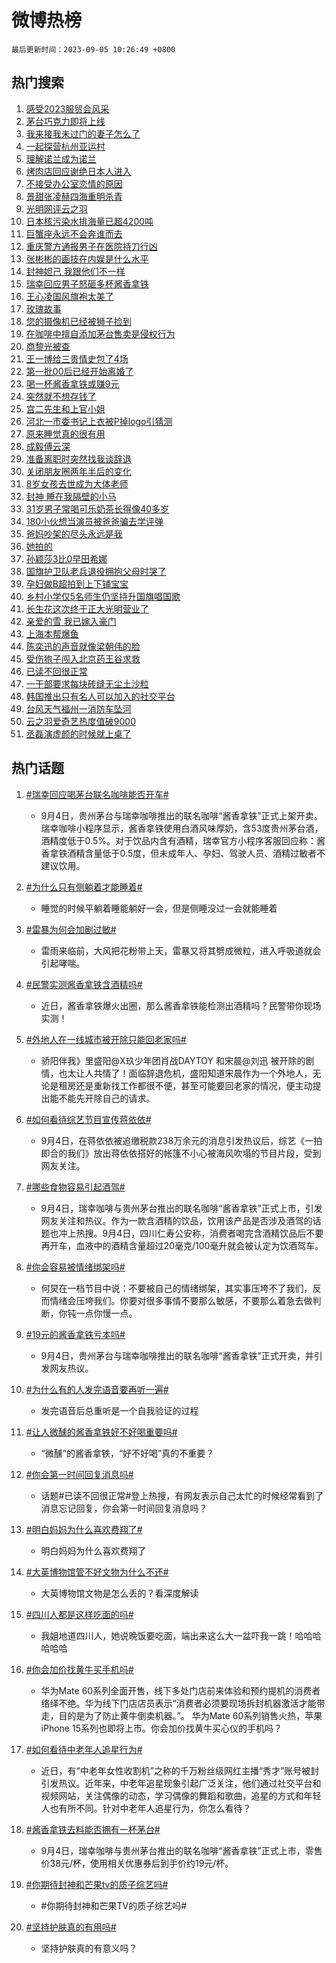# 微博热榜

`最后更新时间：2023-09-05 10:26:49 +0800`

## 热门搜索

1. [感受2023服贸会风采](https://m.weibo.cn/search?containerid=100103type%3D1%26t%3D10%26q%3D%23%E6%84%9F%E5%8F%972023%E6%9C%8D%E8%B4%B8%E4%BC%9A%E9%A3%8E%E9%87%87%23&stream_entry_id=51&isnewpage=1&extparam=seat%3D1%26filter_type%3Drealtimehot%26pos%3D0%26c_type%3D51%26dgr%3D0%26cate%3D10103%26stream_entry_id%3D51%26display_time%3D1693880807%26pre_seqid%3D1693880807741018429121&luicode=10000011&lfid=106003type%253D25%2526t%253D3%2526disable_hot%253D1%2526filter_type%253Drealtimehot)
1. [茅台巧克力即将上线](https://m.weibo.cn/search?containerid=100103type%3D1%26t%3D10%26q%3D%23%E8%8C%85%E5%8F%B0%E5%B7%A7%E5%85%8B%E5%8A%9B%E5%8D%B3%E5%B0%86%E4%B8%8A%E7%BA%BF%23&stream_entry_id=31&isnewpage=1&extparam=seat%3D1%26filter_type%3Drealtimehot%26pos%3D0%26q%3D%2523%25E8%258C%2585%25E5%258F%25B0%25E5%25B7%25A7%25E5%2585%258B%25E5%258A%259B%25E5%258D%25B3%25E5%25B0%2586%25E4%25B8%258A%25E7%25BA%25BF%2523%26flag%3D2%26dgr%3D0%26realpos%3D1%26stream_entry_id%3D31%26band_rank%3D1%26c_type%3D31%26lcate%3D5001%26cate%3D5001%26display_time%3D1693880807%26pre_seqid%3D1693880807741018429121&luicode=10000011&lfid=106003type%253D25%2526t%253D3%2526disable_hot%253D1%2526filter_type%253Drealtimehot)
1. [我来接我未过门的妻子怎么了](https://m.weibo.cn/search?containerid=100103type%3D1%26t%3D10%26q%3D%E6%88%91%E6%9D%A5%E6%8E%A5%E6%88%91%E6%9C%AA%E8%BF%87%E9%97%A8%E7%9A%84%E5%A6%BB%E5%AD%90%E6%80%8E%E4%B9%88%E4%BA%86&stream_entry_id=31&isnewpage=1&extparam=seat%3D1%26filter_type%3Drealtimehot%26pos%3D1%26q%3D%25E6%2588%2591%25E6%259D%25A5%25E6%258E%25A5%25E6%2588%2591%25E6%259C%25AA%25E8%25BF%2587%25E9%2597%25A8%25E7%259A%2584%25E5%25A6%25BB%25E5%25AD%2590%25E6%2580%258E%25E4%25B9%2588%25E4%25BA%2586%26flag%3D1%26dgr%3D0%26realpos%3D2%26stream_entry_id%3D31%26band_rank%3D2%26c_type%3D31%26lcate%3D5001%26cate%3D5001%26display_time%3D1693880807%26pre_seqid%3D1693880807741018429121&luicode=10000011&lfid=106003type%253D25%2526t%253D3%2526disable_hot%253D1%2526filter_type%253Drealtimehot)
1. [一起探营杭州亚运村](https://m.weibo.cn/search?containerid=100103type%3D1%26t%3D10%26q%3D%23%E4%B8%80%E8%B5%B7%E6%8E%A2%E8%90%A5%E6%9D%AD%E5%B7%9E%E4%BA%9A%E8%BF%90%E6%9D%91%23&stream_entry_id=31&isnewpage=1&extparam=seat%3D1%26filter_type%3Drealtimehot%26pos%3D2%26q%3D%2523%25E4%25B8%2580%25E8%25B5%25B7%25E6%258E%25A2%25E8%2590%25A5%25E6%259D%25AD%25E5%25B7%259E%25E4%25BA%259A%25E8%25BF%2590%25E6%259D%2591%2523%26flag%3D0%26dgr%3D0%26realpos%3D3%26stream_entry_id%3D31%26band_rank%3D3%26c_type%3D31%26lcate%3D5001%26cate%3D5001%26display_time%3D1693880807%26pre_seqid%3D1693880807741018429121&luicode=10000011&lfid=106003type%253D25%2526t%253D3%2526disable_hot%253D1%2526filter_type%253Drealtimehot)
1. [理解诺兰成为诺兰](https://m.weibo.cn/search?containerid=100103type%3D1%26t%3D10%26q%3D%E7%90%86%E8%A7%A3%E8%AF%BA%E5%85%B0%E6%88%90%E4%B8%BA%E8%AF%BA%E5%85%B0&stream_entry_id=31&isnewpage=1&extparam=seat%3D1%26filter_type%3Drealtimehot%26pos%3D3%26q%3D%25E7%2590%2586%25E8%25A7%25A3%25E8%25AF%25BA%25E5%2585%25B0%25E6%2588%2590%25E4%25B8%25BA%25E8%25AF%25BA%25E5%2585%25B0%26flag%3D1%26dgr%3D0%26realpos%3D4%26stream_entry_id%3D31%26band_rank%3D4%26c_type%3D31%26lcate%3D5001%26cate%3D5001%26display_time%3D1693880807%26pre_seqid%3D1693880807741018429121&luicode=10000011&lfid=106003type%253D25%2526t%253D3%2526disable_hot%253D1%2526filter_type%253Drealtimehot)
1. [烤肉店回应谢绝日本人进入](https://m.weibo.cn/search?containerid=100103type%3D1%26t%3D10%26q%3D%23%E7%83%A4%E8%82%89%E5%BA%97%E5%9B%9E%E5%BA%94%E8%B0%A2%E7%BB%9D%E6%97%A5%E6%9C%AC%E4%BA%BA%E8%BF%9B%E5%85%A5%23&stream_entry_id=31&isnewpage=1&extparam=seat%3D1%26filter_type%3Drealtimehot%26pos%3D4%26q%3D%2523%25E7%2583%25A4%25E8%2582%2589%25E5%25BA%2597%25E5%259B%259E%25E5%25BA%2594%25E8%25B0%25A2%25E7%25BB%259D%25E6%2597%25A5%25E6%259C%25AC%25E4%25BA%25BA%25E8%25BF%259B%25E5%2585%25A5%2523%26flag%3D0%26dgr%3D0%26realpos%3D5%26stream_entry_id%3D31%26band_rank%3D5%26c_type%3D31%26lcate%3D5001%26cate%3D5001%26display_time%3D1693880807%26pre_seqid%3D1693880807741018429121&luicode=10000011&lfid=106003type%253D25%2526t%253D3%2526disable_hot%253D1%2526filter_type%253Drealtimehot)
1. [不接受办公室恋情的原因](https://m.weibo.cn/search?containerid=100103type%3D1%26t%3D10%26q%3D%23%E4%B8%8D%E6%8E%A5%E5%8F%97%E5%8A%9E%E5%85%AC%E5%AE%A4%E6%81%8B%E6%83%85%E7%9A%84%E5%8E%9F%E5%9B%A0%23&stream_entry_id=31&isnewpage=1&extparam=seat%3D1%26filter_type%3Drealtimehot%26pos%3D5%26q%3D%2523%25E4%25B8%258D%25E6%258E%25A5%25E5%258F%2597%25E5%258A%259E%25E5%2585%25AC%25E5%25AE%25A4%25E6%2581%258B%25E6%2583%2585%25E7%259A%2584%25E5%258E%259F%25E5%259B%25A0%2523%26flag%3D2%26dgr%3D0%26realpos%3D6%26stream_entry_id%3D31%26band_rank%3D6%26c_type%3D31%26lcate%3D5001%26cate%3D5001%26display_time%3D1693880807%26pre_seqid%3D1693880807741018429121&luicode=10000011&lfid=106003type%253D25%2526t%253D3%2526disable_hot%253D1%2526filter_type%253Drealtimehot)
1. [景甜张凌赫四海重明杀青](https://m.weibo.cn/search?containerid=100103type%3D1%26t%3D10%26q%3D%23%E6%99%AF%E7%94%9C%E5%BC%A0%E5%87%8C%E8%B5%AB%E5%9B%9B%E6%B5%B7%E9%87%8D%E6%98%8E%E6%9D%80%E9%9D%92%23&stream_entry_id=31&isnewpage=1&extparam=seat%3D1%26filter_type%3Drealtimehot%26pos%3D6%26q%3D%2523%25E6%2599%25AF%25E7%2594%259C%25E5%25BC%25A0%25E5%2587%258C%25E8%25B5%25AB%25E5%259B%259B%25E6%25B5%25B7%25E9%2587%258D%25E6%2598%258E%25E6%259D%2580%25E9%259D%2592%2523%26flag%3D1%26dgr%3D0%26realpos%3D7%26stream_entry_id%3D31%26band_rank%3D7%26c_type%3D31%26lcate%3D5001%26cate%3D5001%26display_time%3D1693880807%26pre_seqid%3D1693880807741018429121&luicode=10000011&lfid=106003type%253D25%2526t%253D3%2526disable_hot%253D1%2526filter_type%253Drealtimehot)
1. [光明网评云之羽](https://m.weibo.cn/search?containerid=100103type%3D1%26t%3D10%26q%3D%23%E5%85%89%E6%98%8E%E7%BD%91%E8%AF%84%E4%BA%91%E4%B9%8B%E7%BE%BD%23&stream_entry_id=31&isnewpage=1&extparam=seat%3D1%26filter_type%3Drealtimehot%26pos%3D7%26q%3D%2523%25E5%2585%2589%25E6%2598%258E%25E7%25BD%2591%25E8%25AF%2584%25E4%25BA%2591%25E4%25B9%258B%25E7%25BE%25BD%2523%26flag%3D1%26dgr%3D0%26realpos%3D8%26stream_entry_id%3D31%26band_rank%3D8%26c_type%3D31%26lcate%3D5001%26cate%3D5001%26display_time%3D1693880807%26pre_seqid%3D1693880807741018429121&luicode=10000011&lfid=106003type%253D25%2526t%253D3%2526disable_hot%253D1%2526filter_type%253Drealtimehot)
1. [日本核污染水排海量已超4200吨](https://m.weibo.cn/search?containerid=100103type%3D1%26t%3D10%26q%3D%23%E6%97%A5%E6%9C%AC%E6%A0%B8%E6%B1%A1%E6%9F%93%E6%B0%B4%E6%8E%92%E6%B5%B7%E9%87%8F%E5%B7%B2%E8%B6%854200%E5%90%A8%23&stream_entry_id=31&isnewpage=1&extparam=seat%3D1%26filter_type%3Drealtimehot%26pos%3D8%26q%3D%2523%25E6%2597%25A5%25E6%259C%25AC%25E6%25A0%25B8%25E6%25B1%25A1%25E6%259F%2593%25E6%25B0%25B4%25E6%258E%2592%25E6%25B5%25B7%25E9%2587%258F%25E5%25B7%25B2%25E8%25B6%25854200%25E5%2590%25A8%2523%26flag%3D0%26dgr%3D0%26realpos%3D9%26stream_entry_id%3D31%26band_rank%3D9%26c_type%3D31%26lcate%3D5001%26cate%3D5001%26display_time%3D1693880807%26pre_seqid%3D1693880807741018429121&luicode=10000011&lfid=106003type%253D25%2526t%253D3%2526disable_hot%253D1%2526filter_type%253Drealtimehot)
1. [巨蟹座永远不会奔谁而去](https://m.weibo.cn/search?containerid=100103type%3D1%26t%3D10%26q%3D%E5%B7%A8%E8%9F%B9%E5%BA%A7%E6%B0%B8%E8%BF%9C%E4%B8%8D%E4%BC%9A%E5%A5%94%E8%B0%81%E8%80%8C%E5%8E%BB&stream_entry_id=31&isnewpage=1&extparam=seat%3D1%26filter_type%3Drealtimehot%26pos%3D9%26q%3D%25E5%25B7%25A8%25E8%259F%25B9%25E5%25BA%25A7%25E6%25B0%25B8%25E8%25BF%259C%25E4%25B8%258D%25E4%25BC%259A%25E5%25A5%2594%25E8%25B0%2581%25E8%2580%258C%25E5%258E%25BB%26flag%3D0%26dgr%3D0%26realpos%3D10%26stream_entry_id%3D31%26band_rank%3D10%26c_type%3D31%26lcate%3D5001%26cate%3D5001%26display_time%3D1693880807%26pre_seqid%3D1693880807741018429121&luicode=10000011&lfid=106003type%253D25%2526t%253D3%2526disable_hot%253D1%2526filter_type%253Drealtimehot)
1. [重庆警方通报男子在医院持刀行凶](https://m.weibo.cn/search?containerid=100103type%3D1%26t%3D10%26q%3D%23%E9%87%8D%E5%BA%86%E8%AD%A6%E6%96%B9%E9%80%9A%E6%8A%A5%E7%94%B7%E5%AD%90%E5%9C%A8%E5%8C%BB%E9%99%A2%E6%8C%81%E5%88%80%E8%A1%8C%E5%87%B6%23&stream_entry_id=31&isnewpage=1&extparam=seat%3D1%26filter_type%3Drealtimehot%26pos%3D10%26q%3D%2523%25E9%2587%258D%25E5%25BA%2586%25E8%25AD%25A6%25E6%2596%25B9%25E9%2580%259A%25E6%258A%25A5%25E7%2594%25B7%25E5%25AD%2590%25E5%259C%25A8%25E5%258C%25BB%25E9%2599%25A2%25E6%258C%2581%25E5%2588%2580%25E8%25A1%258C%25E5%2587%25B6%2523%26flag%3D0%26dgr%3D0%26realpos%3D11%26stream_entry_id%3D31%26band_rank%3D11%26c_type%3D31%26lcate%3D5001%26cate%3D5001%26display_time%3D1693880807%26pre_seqid%3D1693880807741018429121&luicode=10000011&lfid=106003type%253D25%2526t%253D3%2526disable_hot%253D1%2526filter_type%253Drealtimehot)
1. [张彬彬的画技在内娱是什么水平](https://m.weibo.cn/search?containerid=100103type%3D1%26t%3D10%26q%3D%23%E5%BC%A0%E5%BD%AC%E5%BD%AC%E7%9A%84%E7%94%BB%E6%8A%80%E5%9C%A8%E5%86%85%E5%A8%B1%E6%98%AF%E4%BB%80%E4%B9%88%E6%B0%B4%E5%B9%B3%23&stream_entry_id=31&isnewpage=1&extparam=seat%3D1%26filter_type%3Drealtimehot%26pos%3D11%26q%3D%2523%25E5%25BC%25A0%25E5%25BD%25AC%25E5%25BD%25AC%25E7%259A%2584%25E7%2594%25BB%25E6%258A%2580%25E5%259C%25A8%25E5%2586%2585%25E5%25A8%25B1%25E6%2598%25AF%25E4%25BB%2580%25E4%25B9%2588%25E6%25B0%25B4%25E5%25B9%25B3%2523%26flag%3D32768%26dgr%3D0%26realpos%3D12%26stream_entry_id%3D31%26band_rank%3D12%26c_type%3D31%26lcate%3D5001%26cate%3D5001%26display_time%3D1693880807%26pre_seqid%3D1693880807741018429121&luicode=10000011&lfid=106003type%253D25%2526t%253D3%2526disable_hot%253D1%2526filter_type%253Drealtimehot)
1. [封神妲己 我跟他们不一样](https://m.weibo.cn/search?containerid=100103type%3D1%26t%3D10%26q%3D%E5%B0%81%E7%A5%9E%E5%A6%B2%E5%B7%B1+%E6%88%91%E8%B7%9F%E4%BB%96%E4%BB%AC%E4%B8%8D%E4%B8%80%E6%A0%B7&stream_entry_id=31&isnewpage=1&extparam=seat%3D1%26filter_type%3Drealtimehot%26pos%3D12%26q%3D%25E5%25B0%2581%25E7%25A5%259E%25E5%25A6%25B2%25E5%25B7%25B1%2520%25E6%2588%2591%25E8%25B7%259F%25E4%25BB%2596%25E4%25BB%25AC%25E4%25B8%258D%25E4%25B8%2580%25E6%25A0%25B7%26flag%3D1%26dgr%3D0%26realpos%3D13%26stream_entry_id%3D31%26band_rank%3D13%26c_type%3D31%26lcate%3D5001%26cate%3D5001%26display_time%3D1693880807%26pre_seqid%3D1693880807741018429121&luicode=10000011&lfid=106003type%253D25%2526t%253D3%2526disable_hot%253D1%2526filter_type%253Drealtimehot)
1. [瑞幸回应男子怒砸多杯酱香拿铁](https://m.weibo.cn/search?containerid=100103type%3D1%26t%3D10%26q%3D%23%E7%91%9E%E5%B9%B8%E5%9B%9E%E5%BA%94%E7%94%B7%E5%AD%90%E6%80%92%E7%A0%B8%E5%A4%9A%E6%9D%AF%E9%85%B1%E9%A6%99%E6%8B%BF%E9%93%81%23&stream_entry_id=31&isnewpage=1&extparam=seat%3D1%26filter_type%3Drealtimehot%26pos%3D13%26q%3D%2523%25E7%2591%259E%25E5%25B9%25B8%25E5%259B%259E%25E5%25BA%2594%25E7%2594%25B7%25E5%25AD%2590%25E6%2580%2592%25E7%25A0%25B8%25E5%25A4%259A%25E6%259D%25AF%25E9%2585%25B1%25E9%25A6%2599%25E6%258B%25BF%25E9%2593%2581%2523%26flag%3D0%26dgr%3D0%26realpos%3D14%26stream_entry_id%3D31%26band_rank%3D14%26c_type%3D31%26lcate%3D5001%26cate%3D5001%26display_time%3D1693880807%26pre_seqid%3D1693880807741018429121&luicode=10000011&lfid=106003type%253D25%2526t%253D3%2526disable_hot%253D1%2526filter_type%253Drealtimehot)
1. [王心凌国风旗袍太美了](https://m.weibo.cn/search?containerid=100103type%3D1%26t%3D10%26q%3D%23%E7%8E%8B%E5%BF%83%E5%87%8C%E5%9B%BD%E9%A3%8E%E6%97%97%E8%A2%8D%E5%A4%AA%E7%BE%8E%E4%BA%86%23&stream_entry_id=31&isnewpage=1&extparam=seat%3D1%26filter_type%3Drealtimehot%26pos%3D14%26q%3D%2523%25E7%258E%258B%25E5%25BF%2583%25E5%2587%258C%25E5%259B%25BD%25E9%25A3%258E%25E6%2597%2597%25E8%25A2%258D%25E5%25A4%25AA%25E7%25BE%258E%25E4%25BA%2586%2523%26flag%3D2%26dgr%3D0%26realpos%3D15%26stream_entry_id%3D31%26band_rank%3D15%26c_type%3D31%26lcate%3D5001%26cate%3D5001%26display_time%3D1693880807%26pre_seqid%3D1693880807741018429121&luicode=10000011&lfid=106003type%253D25%2526t%253D3%2526disable_hot%253D1%2526filter_type%253Drealtimehot)
1. [玫瑰故事](https://m.weibo.cn/search?containerid=100103type%3D1%26t%3D10%26q%3D%E7%8E%AB%E7%91%B0%E6%95%85%E4%BA%8B&stream_entry_id=31&isnewpage=1&extparam=seat%3D1%26filter_type%3Drealtimehot%26pos%3D15%26q%3D%25E7%258E%25AB%25E7%2591%25B0%25E6%2595%2585%25E4%25BA%258B%26flag%3D1%26dgr%3D0%26realpos%3D16%26stream_entry_id%3D31%26band_rank%3D16%26c_type%3D31%26lcate%3D5001%26cate%3D5001%26display_time%3D1693880807%26pre_seqid%3D1693880807741018429121&luicode=10000011&lfid=106003type%253D25%2526t%253D3%2526disable_hot%253D1%2526filter_type%253Drealtimehot)
1. [您的摄像机已经被狮子捡到](https://m.weibo.cn/search?containerid=100103type%3D1%26t%3D10%26q%3D%E6%82%A8%E7%9A%84%E6%91%84%E5%83%8F%E6%9C%BA%E5%B7%B2%E7%BB%8F%E8%A2%AB%E7%8B%AE%E5%AD%90%E6%8D%A1%E5%88%B0&stream_entry_id=31&isnewpage=1&extparam=seat%3D1%26filter_type%3Drealtimehot%26pos%3D16%26q%3D%25E6%2582%25A8%25E7%259A%2584%25E6%2591%2584%25E5%2583%258F%25E6%259C%25BA%25E5%25B7%25B2%25E7%25BB%258F%25E8%25A2%25AB%25E7%258B%25AE%25E5%25AD%2590%25E6%258D%25A1%25E5%2588%25B0%26flag%3D0%26dgr%3D0%26realpos%3D17%26stream_entry_id%3D31%26band_rank%3D17%26c_type%3D31%26lcate%3D5001%26cate%3D5001%26display_time%3D1693880807%26pre_seqid%3D1693880807741018429121&luicode=10000011&lfid=106003type%253D25%2526t%253D3%2526disable_hot%253D1%2526filter_type%253Drealtimehot)
1. [在咖啡中擅自添加茅台售卖是侵权行为](https://m.weibo.cn/search?containerid=100103type%3D1%26t%3D10%26q%3D%23%E5%9C%A8%E5%92%96%E5%95%A1%E4%B8%AD%E6%93%85%E8%87%AA%E6%B7%BB%E5%8A%A0%E8%8C%85%E5%8F%B0%E5%94%AE%E5%8D%96%E6%98%AF%E4%BE%B5%E6%9D%83%E8%A1%8C%E4%B8%BA%23&stream_entry_id=31&isnewpage=1&extparam=seat%3D1%26filter_type%3Drealtimehot%26pos%3D17%26q%3D%2523%25E5%259C%25A8%25E5%2592%2596%25E5%2595%25A1%25E4%25B8%25AD%25E6%2593%2585%25E8%2587%25AA%25E6%25B7%25BB%25E5%258A%25A0%25E8%258C%2585%25E5%258F%25B0%25E5%2594%25AE%25E5%258D%2596%25E6%2598%25AF%25E4%25BE%25B5%25E6%259D%2583%25E8%25A1%258C%25E4%25B8%25BA%2523%26flag%3D0%26dgr%3D0%26realpos%3D18%26stream_entry_id%3D31%26band_rank%3D18%26c_type%3D31%26lcate%3D5001%26cate%3D5001%26display_time%3D1693880807%26pre_seqid%3D1693880807741018429121&luicode=10000011&lfid=106003type%253D25%2526t%253D3%2526disable_hot%253D1%2526filter_type%253Drealtimehot)
1. [商黎光被查](https://m.weibo.cn/search?containerid=100103type%3D1%26t%3D10%26q%3D%23%E5%95%86%E9%BB%8E%E5%85%89%E8%A2%AB%E6%9F%A5%23&stream_entry_id=31&isnewpage=1&extparam=seat%3D1%26filter_type%3Drealtimehot%26pos%3D18%26q%3D%2523%25E5%2595%2586%25E9%25BB%258E%25E5%2585%2589%25E8%25A2%25AB%25E6%259F%25A5%2523%26flag%3D1%26dgr%3D0%26realpos%3D19%26stream_entry_id%3D31%26band_rank%3D19%26c_type%3D31%26lcate%3D5001%26cate%3D5001%26display_time%3D1693880807%26pre_seqid%3D1693880807741018429121&luicode=10000011&lfid=106003type%253D25%2526t%253D3%2526disable_hot%253D1%2526filter_type%253Drealtimehot)
1. [王一博给三贵情史包了4场](https://m.weibo.cn/search?containerid=100103type%3D1%26t%3D10%26q%3D%23%E7%8E%8B%E4%B8%80%E5%8D%9A%E7%BB%99%E4%B8%89%E8%B4%B5%E6%83%85%E5%8F%B2%E5%8C%85%E4%BA%864%E5%9C%BA%23&stream_entry_id=31&isnewpage=1&extparam=seat%3D1%26filter_type%3Drealtimehot%26pos%3D19%26q%3D%2523%25E7%258E%258B%25E4%25B8%2580%25E5%258D%259A%25E7%25BB%2599%25E4%25B8%2589%25E8%25B4%25B5%25E6%2583%2585%25E5%258F%25B2%25E5%258C%2585%25E4%25BA%25864%25E5%259C%25BA%2523%26flag%3D0%26dgr%3D0%26realpos%3D20%26stream_entry_id%3D31%26band_rank%3D20%26c_type%3D31%26lcate%3D5001%26cate%3D5001%26display_time%3D1693880807%26pre_seqid%3D1693880807741018429121&luicode=10000011&lfid=106003type%253D25%2526t%253D3%2526disable_hot%253D1%2526filter_type%253Drealtimehot)
1. [第一批00后已经开始离婚了](https://m.weibo.cn/search?containerid=100103type%3D1%26t%3D10%26q%3D%23%E7%AC%AC%E4%B8%80%E6%89%B900%E5%90%8E%E5%B7%B2%E7%BB%8F%E5%BC%80%E5%A7%8B%E7%A6%BB%E5%A9%9A%E4%BA%86%23&stream_entry_id=31&isnewpage=1&extparam=seat%3D1%26filter_type%3Drealtimehot%26pos%3D20%26q%3D%2523%25E7%25AC%25AC%25E4%25B8%2580%25E6%2589%25B900%25E5%2590%258E%25E5%25B7%25B2%25E7%25BB%258F%25E5%25BC%2580%25E5%25A7%258B%25E7%25A6%25BB%25E5%25A9%259A%25E4%25BA%2586%2523%26flag%3D1%26dgr%3D0%26realpos%3D21%26stream_entry_id%3D31%26band_rank%3D21%26c_type%3D31%26lcate%3D5001%26cate%3D5001%26display_time%3D1693880807%26pre_seqid%3D1693880807741018429121&luicode=10000011&lfid=106003type%253D25%2526t%253D3%2526disable_hot%253D1%2526filter_type%253Drealtimehot)
1. [喝一杯酱香拿铁或赚9元](https://m.weibo.cn/search?containerid=100103type%3D1%26t%3D10%26q%3D%23%E5%96%9D%E4%B8%80%E6%9D%AF%E9%85%B1%E9%A6%99%E6%8B%BF%E9%93%81%E6%88%96%E8%B5%9A9%E5%85%83%23&stream_entry_id=31&isnewpage=1&extparam=seat%3D1%26filter_type%3Drealtimehot%26pos%3D21%26q%3D%2523%25E5%2596%259D%25E4%25B8%2580%25E6%259D%25AF%25E9%2585%25B1%25E9%25A6%2599%25E6%258B%25BF%25E9%2593%2581%25E6%2588%2596%25E8%25B5%259A9%25E5%2585%2583%2523%26flag%3D1%26dgr%3D0%26realpos%3D22%26stream_entry_id%3D31%26band_rank%3D22%26c_type%3D31%26lcate%3D5001%26cate%3D5001%26display_time%3D1693880807%26pre_seqid%3D1693880807741018429121&luicode=10000011&lfid=106003type%253D25%2526t%253D3%2526disable_hot%253D1%2526filter_type%253Drealtimehot)
1. [突然就不想存钱了](https://m.weibo.cn/search?containerid=100103type%3D1%26t%3D10%26q%3D%E7%AA%81%E7%84%B6%E5%B0%B1%E4%B8%8D%E6%83%B3%E5%AD%98%E9%92%B1%E4%BA%86&stream_entry_id=31&isnewpage=1&extparam=seat%3D1%26filter_type%3Drealtimehot%26pos%3D22%26q%3D%25E7%25AA%2581%25E7%2584%25B6%25E5%25B0%25B1%25E4%25B8%258D%25E6%2583%25B3%25E5%25AD%2598%25E9%2592%25B1%25E4%25BA%2586%26flag%3D1%26dgr%3D0%26realpos%3D23%26stream_entry_id%3D31%26band_rank%3D23%26c_type%3D31%26lcate%3D5001%26cate%3D5001%26display_time%3D1693880807%26pre_seqid%3D1693880807741018429121&luicode=10000011&lfid=106003type%253D25%2526t%253D3%2526disable_hot%253D1%2526filter_type%253Drealtimehot)
1. [宫二先生和上官小姐](https://m.weibo.cn/search?containerid=100103type%3D1%26t%3D10%26q%3D%E5%AE%AB%E4%BA%8C%E5%85%88%E7%94%9F%E5%92%8C%E4%B8%8A%E5%AE%98%E5%B0%8F%E5%A7%90&stream_entry_id=31&isnewpage=1&extparam=seat%3D1%26filter_type%3Drealtimehot%26pos%3D23%26q%3D%25E5%25AE%25AB%25E4%25BA%258C%25E5%2585%2588%25E7%2594%259F%25E5%2592%258C%25E4%25B8%258A%25E5%25AE%2598%25E5%25B0%258F%25E5%25A7%2590%26flag%3D1%26dgr%3D0%26realpos%3D24%26stream_entry_id%3D31%26band_rank%3D24%26c_type%3D31%26lcate%3D5001%26cate%3D5001%26display_time%3D1693880807%26pre_seqid%3D1693880807741018429121&luicode=10000011&lfid=106003type%253D25%2526t%253D3%2526disable_hot%253D1%2526filter_type%253Drealtimehot)
1. [河北一市委书记上衣被P掉logo引猜测](https://m.weibo.cn/search?containerid=100103type%3D1%26t%3D10%26q%3D%23%E6%B2%B3%E5%8C%97%E4%B8%80%E5%B8%82%E5%A7%94%E4%B9%A6%E8%AE%B0%E4%B8%8A%E8%A1%A3%E8%A2%ABP%E6%8E%89logo%E5%BC%95%E7%8C%9C%E6%B5%8B%23&stream_entry_id=31&isnewpage=1&extparam=seat%3D1%26filter_type%3Drealtimehot%26pos%3D24%26q%3D%2523%25E6%25B2%25B3%25E5%258C%2597%25E4%25B8%2580%25E5%25B8%2582%25E5%25A7%2594%25E4%25B9%25A6%25E8%25AE%25B0%25E4%25B8%258A%25E8%25A1%25A3%25E8%25A2%25ABP%25E6%258E%2589logo%25E5%25BC%2595%25E7%258C%259C%25E6%25B5%258B%2523%26flag%3D1%26dgr%3D0%26realpos%3D25%26stream_entry_id%3D31%26band_rank%3D25%26c_type%3D31%26lcate%3D5001%26cate%3D5001%26display_time%3D1693880807%26pre_seqid%3D1693880807741018429121&luicode=10000011&lfid=106003type%253D25%2526t%253D3%2526disable_hot%253D1%2526filter_type%253Drealtimehot)
1. [原来睡觉真的很有用](https://m.weibo.cn/search?containerid=100103type%3D1%26t%3D10%26q%3D%23%E5%8E%9F%E6%9D%A5%E7%9D%A1%E8%A7%89%E7%9C%9F%E7%9A%84%E5%BE%88%E6%9C%89%E7%94%A8%23&stream_entry_id=31&isnewpage=1&extparam=seat%3D1%26filter_type%3Drealtimehot%26pos%3D25%26q%3D%2523%25E5%258E%259F%25E6%259D%25A5%25E7%259D%25A1%25E8%25A7%2589%25E7%259C%259F%25E7%259A%2584%25E5%25BE%2588%25E6%259C%2589%25E7%2594%25A8%2523%26flag%3D0%26dgr%3D0%26realpos%3D26%26stream_entry_id%3D31%26band_rank%3D26%26c_type%3D31%26lcate%3D5001%26cate%3D5001%26display_time%3D1693880807%26pre_seqid%3D1693880807741018429121&luicode=10000011&lfid=106003type%253D25%2526t%253D3%2526disable_hot%253D1%2526filter_type%253Drealtimehot)
1. [成毅傅云深](https://m.weibo.cn/search?containerid=100103type%3D1%26t%3D10%26q%3D%23%E6%88%90%E6%AF%85%E5%82%85%E4%BA%91%E6%B7%B1%23&stream_entry_id=31&isnewpage=1&extparam=seat%3D1%26filter_type%3Drealtimehot%26pos%3D26%26q%3D%2523%25E6%2588%2590%25E6%25AF%2585%25E5%2582%2585%25E4%25BA%2591%25E6%25B7%25B1%2523%26flag%3D1%26dgr%3D0%26realpos%3D27%26stream_entry_id%3D31%26band_rank%3D27%26c_type%3D31%26lcate%3D5001%26cate%3D5001%26display_time%3D1693880807%26pre_seqid%3D1693880807741018429121&luicode=10000011&lfid=106003type%253D25%2526t%253D3%2526disable_hot%253D1%2526filter_type%253Drealtimehot)
1. [准备离职时突然找我谈辞退](https://m.weibo.cn/search?containerid=100103type%3D1%26t%3D10%26q%3D%23%E5%87%86%E5%A4%87%E7%A6%BB%E8%81%8C%E6%97%B6%E7%AA%81%E7%84%B6%E6%89%BE%E6%88%91%E8%B0%88%E8%BE%9E%E9%80%80%23&stream_entry_id=31&isnewpage=1&extparam=seat%3D1%26filter_type%3Drealtimehot%26pos%3D27%26q%3D%2523%25E5%2587%2586%25E5%25A4%2587%25E7%25A6%25BB%25E8%2581%258C%25E6%2597%25B6%25E7%25AA%2581%25E7%2584%25B6%25E6%2589%25BE%25E6%2588%2591%25E8%25B0%2588%25E8%25BE%259E%25E9%2580%2580%2523%26flag%3D0%26dgr%3D0%26realpos%3D28%26stream_entry_id%3D31%26band_rank%3D28%26c_type%3D31%26lcate%3D5001%26cate%3D5001%26display_time%3D1693880807%26pre_seqid%3D1693880807741018429121&luicode=10000011&lfid=106003type%253D25%2526t%253D3%2526disable_hot%253D1%2526filter_type%253Drealtimehot)
1. [关闭朋友圈两年半后的变化](https://m.weibo.cn/search?containerid=100103type%3D1%26t%3D10%26q%3D%23%E5%85%B3%E9%97%AD%E6%9C%8B%E5%8F%8B%E5%9C%88%E4%B8%A4%E5%B9%B4%E5%8D%8A%E5%90%8E%E7%9A%84%E5%8F%98%E5%8C%96%23&stream_entry_id=31&isnewpage=1&extparam=seat%3D1%26filter_type%3Drealtimehot%26pos%3D28%26q%3D%2523%25E5%2585%25B3%25E9%2597%25AD%25E6%259C%258B%25E5%258F%258B%25E5%259C%2588%25E4%25B8%25A4%25E5%25B9%25B4%25E5%258D%258A%25E5%2590%258E%25E7%259A%2584%25E5%258F%2598%25E5%258C%2596%2523%26flag%3D0%26dgr%3D0%26realpos%3D29%26stream_entry_id%3D31%26band_rank%3D29%26c_type%3D31%26lcate%3D5001%26cate%3D5001%26display_time%3D1693880807%26pre_seqid%3D1693880807741018429121&luicode=10000011&lfid=106003type%253D25%2526t%253D3%2526disable_hot%253D1%2526filter_type%253Drealtimehot)
1. [8岁女孩去世成为大体老师](https://m.weibo.cn/search?containerid=100103type%3D1%26t%3D10%26q%3D%238%E5%B2%81%E5%A5%B3%E5%AD%A9%E5%8E%BB%E4%B8%96%E6%88%90%E4%B8%BA%E5%A4%A7%E4%BD%93%E8%80%81%E5%B8%88%23&stream_entry_id=31&isnewpage=1&extparam=seat%3D1%26filter_type%3Drealtimehot%26pos%3D29%26q%3D%25238%25E5%25B2%2581%25E5%25A5%25B3%25E5%25AD%25A9%25E5%258E%25BB%25E4%25B8%2596%25E6%2588%2590%25E4%25B8%25BA%25E5%25A4%25A7%25E4%25BD%2593%25E8%2580%2581%25E5%25B8%2588%2523%26flag%3D32768%26dgr%3D0%26realpos%3D30%26stream_entry_id%3D31%26band_rank%3D30%26c_type%3D31%26lcate%3D5001%26cate%3D5001%26display_time%3D1693880807%26pre_seqid%3D1693880807741018429121&luicode=10000011&lfid=106003type%253D25%2526t%253D3%2526disable_hot%253D1%2526filter_type%253Drealtimehot)
1. [封神 睡在我隔壁的小马](https://m.weibo.cn/search?containerid=100103type%3D1%26t%3D10%26q%3D%E5%B0%81%E7%A5%9E+%E7%9D%A1%E5%9C%A8%E6%88%91%E9%9A%94%E5%A3%81%E7%9A%84%E5%B0%8F%E9%A9%AC&stream_entry_id=31&isnewpage=1&extparam=seat%3D1%26filter_type%3Drealtimehot%26pos%3D30%26q%3D%25E5%25B0%2581%25E7%25A5%259E%2520%25E7%259D%25A1%25E5%259C%25A8%25E6%2588%2591%25E9%259A%2594%25E5%25A3%2581%25E7%259A%2584%25E5%25B0%258F%25E9%25A9%25AC%26flag%3D1%26dgr%3D0%26realpos%3D31%26stream_entry_id%3D31%26band_rank%3D31%26c_type%3D31%26lcate%3D5001%26cate%3D5001%26display_time%3D1693880807%26pre_seqid%3D1693880807741018429121&luicode=10000011&lfid=106003type%253D25%2526t%253D3%2526disable_hot%253D1%2526filter_type%253Drealtimehot)
1. [31岁男子常喝可乐奶茶长得像40多岁](https://m.weibo.cn/search?containerid=100103type%3D1%26t%3D10%26q%3D%2331%E5%B2%81%E7%94%B7%E5%AD%90%E5%B8%B8%E5%96%9D%E5%8F%AF%E4%B9%90%E5%A5%B6%E8%8C%B6%E9%95%BF%E5%BE%97%E5%83%8F40%E5%A4%9A%E5%B2%81%23&stream_entry_id=31&isnewpage=1&extparam=seat%3D1%26filter_type%3Drealtimehot%26pos%3D31%26q%3D%252331%25E5%25B2%2581%25E7%2594%25B7%25E5%25AD%2590%25E5%25B8%25B8%25E5%2596%259D%25E5%258F%25AF%25E4%25B9%2590%25E5%25A5%25B6%25E8%258C%25B6%25E9%2595%25BF%25E5%25BE%2597%25E5%2583%258F40%25E5%25A4%259A%25E5%25B2%2581%2523%26flag%3D1%26dgr%3D0%26realpos%3D32%26stream_entry_id%3D31%26band_rank%3D32%26c_type%3D31%26lcate%3D5001%26cate%3D5001%26display_time%3D1693880807%26pre_seqid%3D1693880807741018429121&luicode=10000011&lfid=106003type%253D25%2526t%253D3%2526disable_hot%253D1%2526filter_type%253Drealtimehot)
1. [180小伙想当演员被爸爸骗去学评弹](https://m.weibo.cn/search?containerid=100103type%3D1%26t%3D10%26q%3D%23180%E5%B0%8F%E4%BC%99%E6%83%B3%E5%BD%93%E6%BC%94%E5%91%98%E8%A2%AB%E7%88%B8%E7%88%B8%E9%AA%97%E5%8E%BB%E5%AD%A6%E8%AF%84%E5%BC%B9%23&stream_entry_id=31&isnewpage=1&extparam=seat%3D1%26filter_type%3Drealtimehot%26pos%3D32%26q%3D%2523180%25E5%25B0%258F%25E4%25BC%2599%25E6%2583%25B3%25E5%25BD%2593%25E6%25BC%2594%25E5%2591%2598%25E8%25A2%25AB%25E7%2588%25B8%25E7%2588%25B8%25E9%25AA%2597%25E5%258E%25BB%25E5%25AD%25A6%25E8%25AF%2584%25E5%25BC%25B9%2523%26flag%3D32768%26dgr%3D0%26realpos%3D33%26stream_entry_id%3D31%26band_rank%3D33%26c_type%3D31%26lcate%3D5001%26cate%3D5001%26display_time%3D1693880807%26pre_seqid%3D1693880807741018429121&luicode=10000011&lfid=106003type%253D25%2526t%253D3%2526disable_hot%253D1%2526filter_type%253Drealtimehot)
1. [爸妈吵架的尽头永远是我](https://m.weibo.cn/search?containerid=100103type%3D1%26t%3D10%26q%3D%E7%88%B8%E5%A6%88%E5%90%B5%E6%9E%B6%E7%9A%84%E5%B0%BD%E5%A4%B4%E6%B0%B8%E8%BF%9C%E6%98%AF%E6%88%91&stream_entry_id=31&isnewpage=1&extparam=seat%3D1%26filter_type%3Drealtimehot%26pos%3D33%26q%3D%25E7%2588%25B8%25E5%25A6%2588%25E5%2590%25B5%25E6%259E%25B6%25E7%259A%2584%25E5%25B0%25BD%25E5%25A4%25B4%25E6%25B0%25B8%25E8%25BF%259C%25E6%2598%25AF%25E6%2588%2591%26flag%3D1%26dgr%3D0%26realpos%3D34%26stream_entry_id%3D31%26band_rank%3D34%26c_type%3D31%26lcate%3D5001%26cate%3D5001%26display_time%3D1693880807%26pre_seqid%3D1693880807741018429121&luicode=10000011&lfid=106003type%253D25%2526t%253D3%2526disable_hot%253D1%2526filter_type%253Drealtimehot)
1. [她拍的](https://m.weibo.cn/search?containerid=100103type%3D1%26t%3D10%26q%3D%E5%A5%B9%E6%8B%8D%E7%9A%84&stream_entry_id=31&isnewpage=1&extparam=seat%3D1%26filter_type%3Drealtimehot%26pos%3D34%26q%3D%25E5%25A5%25B9%25E6%258B%258D%25E7%259A%2584%26flag%3D0%26dgr%3D0%26realpos%3D35%26stream_entry_id%3D31%26band_rank%3D35%26c_type%3D31%26lcate%3D5001%26cate%3D5001%26display_time%3D1693880807%26pre_seqid%3D1693880807741018429121&luicode=10000011&lfid=106003type%253D25%2526t%253D3%2526disable_hot%253D1%2526filter_type%253Drealtimehot)
1. [孙颖莎3比0早田希娜](https://m.weibo.cn/search?containerid=100103type%3D1%26t%3D10%26q%3D%E5%AD%99%E9%A2%96%E8%8E%8E3%E6%AF%940%E6%97%A9%E7%94%B0%E5%B8%8C%E5%A8%9C&stream_entry_id=31&isnewpage=1&extparam=seat%3D1%26filter_type%3Drealtimehot%26pos%3D35%26q%3D%25E5%25AD%2599%25E9%25A2%2596%25E8%258E%258E3%25E6%25AF%25940%25E6%2597%25A9%25E7%2594%25B0%25E5%25B8%258C%25E5%25A8%259C%26flag%3D1%26dgr%3D0%26realpos%3D36%26stream_entry_id%3D31%26band_rank%3D36%26c_type%3D31%26lcate%3D5001%26cate%3D5001%26display_time%3D1693880807%26pre_seqid%3D1693880807741018429121&luicode=10000011&lfid=106003type%253D25%2526t%253D3%2526disable_hot%253D1%2526filter_type%253Drealtimehot)
1. [国旗护卫队老兵退役拥抱父母时哭了](https://m.weibo.cn/search?containerid=100103type%3D1%26t%3D10%26q%3D%23%E5%9B%BD%E6%97%97%E6%8A%A4%E5%8D%AB%E9%98%9F%E8%80%81%E5%85%B5%E9%80%80%E5%BD%B9%E6%8B%A5%E6%8A%B1%E7%88%B6%E6%AF%8D%E6%97%B6%E5%93%AD%E4%BA%86%23&stream_entry_id=31&isnewpage=1&extparam=seat%3D1%26filter_type%3Drealtimehot%26pos%3D36%26q%3D%2523%25E5%259B%25BD%25E6%2597%2597%25E6%258A%25A4%25E5%258D%25AB%25E9%2598%259F%25E8%2580%2581%25E5%2585%25B5%25E9%2580%2580%25E5%25BD%25B9%25E6%258B%25A5%25E6%258A%25B1%25E7%2588%25B6%25E6%25AF%258D%25E6%2597%25B6%25E5%2593%25AD%25E4%25BA%2586%2523%26flag%3D32768%26dgr%3D0%26realpos%3D37%26stream_entry_id%3D31%26band_rank%3D37%26c_type%3D31%26lcate%3D5001%26cate%3D5001%26display_time%3D1693880807%26pre_seqid%3D1693880807741018429121&luicode=10000011&lfid=106003type%253D25%2526t%253D3%2526disable_hot%253D1%2526filter_type%253Drealtimehot)
1. [孕妇做B超拍到上下铺宝宝](https://m.weibo.cn/search?containerid=100103type%3D1%26t%3D10%26q%3D%23%E5%AD%95%E5%A6%87%E5%81%9AB%E8%B6%85%E6%8B%8D%E5%88%B0%E4%B8%8A%E4%B8%8B%E9%93%BA%E5%AE%9D%E5%AE%9D%23&stream_entry_id=31&isnewpage=1&extparam=seat%3D1%26filter_type%3Drealtimehot%26pos%3D37%26q%3D%2523%25E5%25AD%2595%25E5%25A6%2587%25E5%2581%259AB%25E8%25B6%2585%25E6%258B%258D%25E5%2588%25B0%25E4%25B8%258A%25E4%25B8%258B%25E9%2593%25BA%25E5%25AE%259D%25E5%25AE%259D%2523%26flag%3D0%26dgr%3D0%26realpos%3D38%26stream_entry_id%3D31%26band_rank%3D38%26c_type%3D31%26lcate%3D5001%26cate%3D5001%26display_time%3D1693880807%26pre_seqid%3D1693880807741018429121&luicode=10000011&lfid=106003type%253D25%2526t%253D3%2526disable_hot%253D1%2526filter_type%253Drealtimehot)
1. [乡村小学仅5名师生仍坚持升国旗唱国歌](https://m.weibo.cn/search?containerid=100103type%3D1%26t%3D10%26q%3D%23%E4%B9%A1%E6%9D%91%E5%B0%8F%E5%AD%A6%E4%BB%855%E5%90%8D%E5%B8%88%E7%94%9F%E4%BB%8D%E5%9D%9A%E6%8C%81%E5%8D%87%E5%9B%BD%E6%97%97%E5%94%B1%E5%9B%BD%E6%AD%8C%23&stream_entry_id=31&isnewpage=1&extparam=seat%3D1%26filter_type%3Drealtimehot%26pos%3D38%26q%3D%2523%25E4%25B9%25A1%25E6%259D%2591%25E5%25B0%258F%25E5%25AD%25A6%25E4%25BB%25855%25E5%2590%258D%25E5%25B8%2588%25E7%2594%259F%25E4%25BB%258D%25E5%259D%259A%25E6%258C%2581%25E5%258D%2587%25E5%259B%25BD%25E6%2597%2597%25E5%2594%25B1%25E5%259B%25BD%25E6%25AD%258C%2523%26flag%3D32768%26dgr%3D0%26realpos%3D39%26stream_entry_id%3D31%26band_rank%3D39%26c_type%3D31%26lcate%3D5001%26cate%3D5001%26display_time%3D1693880807%26pre_seqid%3D1693880807741018429121&luicode=10000011&lfid=106003type%253D25%2526t%253D3%2526disable_hot%253D1%2526filter_type%253Drealtimehot)
1. [长生花这次终于正大光明营业了](https://m.weibo.cn/search?containerid=100103type%3D1%26t%3D10%26q%3D%E9%95%BF%E7%94%9F%E8%8A%B1%E8%BF%99%E6%AC%A1%E7%BB%88%E4%BA%8E%E6%AD%A3%E5%A4%A7%E5%85%89%E6%98%8E%E8%90%A5%E4%B8%9A%E4%BA%86&stream_entry_id=31&isnewpage=1&extparam=seat%3D1%26filter_type%3Drealtimehot%26pos%3D39%26q%3D%25E9%2595%25BF%25E7%2594%259F%25E8%258A%25B1%25E8%25BF%2599%25E6%25AC%25A1%25E7%25BB%2588%25E4%25BA%258E%25E6%25AD%25A3%25E5%25A4%25A7%25E5%2585%2589%25E6%2598%258E%25E8%2590%25A5%25E4%25B8%259A%25E4%25BA%2586%26flag%3D1%26dgr%3D0%26realpos%3D40%26stream_entry_id%3D31%26band_rank%3D40%26c_type%3D31%26lcate%3D5001%26cate%3D5001%26display_time%3D1693880807%26pre_seqid%3D1693880807741018429121&luicode=10000011&lfid=106003type%253D25%2526t%253D3%2526disable_hot%253D1%2526filter_type%253Drealtimehot)
1. [亲爱的雪 我已嫁入豪门](https://m.weibo.cn/search?containerid=100103type%3D1%26t%3D10%26q%3D%E4%BA%B2%E7%88%B1%E7%9A%84%E9%9B%AA+%E6%88%91%E5%B7%B2%E5%AB%81%E5%85%A5%E8%B1%AA%E9%97%A8&stream_entry_id=31&isnewpage=1&extparam=seat%3D1%26filter_type%3Drealtimehot%26pos%3D40%26q%3D%25E4%25BA%25B2%25E7%2588%25B1%25E7%259A%2584%25E9%259B%25AA%2520%25E6%2588%2591%25E5%25B7%25B2%25E5%25AB%2581%25E5%2585%25A5%25E8%25B1%25AA%25E9%2597%25A8%26flag%3D0%26dgr%3D0%26realpos%3D41%26stream_entry_id%3D31%26band_rank%3D41%26c_type%3D31%26lcate%3D5001%26cate%3D5001%26display_time%3D1693880807%26pre_seqid%3D1693880807741018429121&luicode=10000011&lfid=106003type%253D25%2526t%253D3%2526disable_hot%253D1%2526filter_type%253Drealtimehot)
1. [上海本帮爆鱼](https://m.weibo.cn/search?containerid=100103type%3D1%26t%3D10%26q%3D%E4%B8%8A%E6%B5%B7%E6%9C%AC%E5%B8%AE%E7%88%86%E9%B1%BC&stream_entry_id=31&isnewpage=1&extparam=seat%3D1%26filter_type%3Drealtimehot%26pos%3D41%26q%3D%25E4%25B8%258A%25E6%25B5%25B7%25E6%259C%25AC%25E5%25B8%25AE%25E7%2588%2586%25E9%25B1%25BC%26flag%3D0%26dgr%3D0%26realpos%3D42%26stream_entry_id%3D31%26band_rank%3D42%26c_type%3D31%26lcate%3D5001%26cate%3D5001%26display_time%3D1693880807%26pre_seqid%3D1693880807741018429121&luicode=10000011&lfid=106003type%253D25%2526t%253D3%2526disable_hot%253D1%2526filter_type%253Drealtimehot)
1. [陈奕迅的声音就像梁朝伟的脸](https://m.weibo.cn/search?containerid=100103type%3D1%26t%3D10%26q%3D%E9%99%88%E5%A5%95%E8%BF%85%E7%9A%84%E5%A3%B0%E9%9F%B3%E5%B0%B1%E5%83%8F%E6%A2%81%E6%9C%9D%E4%BC%9F%E7%9A%84%E8%84%B8&stream_entry_id=31&isnewpage=1&extparam=seat%3D1%26filter_type%3Drealtimehot%26pos%3D42%26q%3D%25E9%2599%2588%25E5%25A5%2595%25E8%25BF%2585%25E7%259A%2584%25E5%25A3%25B0%25E9%259F%25B3%25E5%25B0%25B1%25E5%2583%258F%25E6%25A2%2581%25E6%259C%259D%25E4%25BC%259F%25E7%259A%2584%25E8%2584%25B8%26flag%3D0%26dgr%3D0%26realpos%3D43%26stream_entry_id%3D31%26band_rank%3D43%26c_type%3D31%26lcate%3D5001%26cate%3D5001%26display_time%3D1693880807%26pre_seqid%3D1693880807741018429121&luicode=10000011&lfid=106003type%253D25%2526t%253D3%2526disable_hot%253D1%2526filter_type%253Drealtimehot)
1. [受伤狍子闯入北京药王谷求救](https://m.weibo.cn/search?containerid=100103type%3D1%26t%3D10%26q%3D%23%E5%8F%97%E4%BC%A4%E7%8B%8D%E5%AD%90%E9%97%AF%E5%85%A5%E5%8C%97%E4%BA%AC%E8%8D%AF%E7%8E%8B%E8%B0%B7%E6%B1%82%E6%95%91%23&stream_entry_id=31&isnewpage=1&extparam=seat%3D1%26filter_type%3Drealtimehot%26pos%3D43%26q%3D%2523%25E5%258F%2597%25E4%25BC%25A4%25E7%258B%258D%25E5%25AD%2590%25E9%2597%25AF%25E5%2585%25A5%25E5%258C%2597%25E4%25BA%25AC%25E8%258D%25AF%25E7%258E%258B%25E8%25B0%25B7%25E6%25B1%2582%25E6%2595%2591%2523%26flag%3D32768%26dgr%3D0%26realpos%3D44%26stream_entry_id%3D31%26band_rank%3D44%26c_type%3D31%26lcate%3D5001%26cate%3D5001%26display_time%3D1693880807%26pre_seqid%3D1693880807741018429121&luicode=10000011&lfid=106003type%253D25%2526t%253D3%2526disable_hot%253D1%2526filter_type%253Drealtimehot)
1. [已读不回很正常](https://m.weibo.cn/search?containerid=100103type%3D1%26t%3D10%26q%3D%E5%B7%B2%E8%AF%BB%E4%B8%8D%E5%9B%9E%E5%BE%88%E6%AD%A3%E5%B8%B8&stream_entry_id=31&isnewpage=1&extparam=seat%3D1%26filter_type%3Drealtimehot%26pos%3D44%26q%3D%25E5%25B7%25B2%25E8%25AF%25BB%25E4%25B8%258D%25E5%259B%259E%25E5%25BE%2588%25E6%25AD%25A3%25E5%25B8%25B8%26flag%3D0%26dgr%3D0%26realpos%3D45%26stream_entry_id%3D31%26band_rank%3D45%26c_type%3D31%26lcate%3D5001%26cate%3D5001%26display_time%3D1693880807%26pre_seqid%3D1693880807741018429121&luicode=10000011&lfid=106003type%253D25%2526t%253D3%2526disable_hot%253D1%2526filter_type%253Drealtimehot)
1. [一干部要求每块砖缝无尘土沙粒](https://m.weibo.cn/search?containerid=100103type%3D1%26t%3D10%26q%3D%23%E4%B8%80%E5%B9%B2%E9%83%A8%E8%A6%81%E6%B1%82%E6%AF%8F%E5%9D%97%E7%A0%96%E7%BC%9D%E6%97%A0%E5%B0%98%E5%9C%9F%E6%B2%99%E7%B2%92%23&stream_entry_id=31&isnewpage=1&extparam=seat%3D1%26filter_type%3Drealtimehot%26pos%3D45%26q%3D%2523%25E4%25B8%2580%25E5%25B9%25B2%25E9%2583%25A8%25E8%25A6%2581%25E6%25B1%2582%25E6%25AF%258F%25E5%259D%2597%25E7%25A0%2596%25E7%25BC%259D%25E6%2597%25A0%25E5%25B0%2598%25E5%259C%259F%25E6%25B2%2599%25E7%25B2%2592%2523%26flag%3D0%26dgr%3D0%26realpos%3D46%26stream_entry_id%3D31%26band_rank%3D46%26c_type%3D31%26lcate%3D5001%26cate%3D5001%26display_time%3D1693880807%26pre_seqid%3D1693880807741018429121&luicode=10000011&lfid=106003type%253D25%2526t%253D3%2526disable_hot%253D1%2526filter_type%253Drealtimehot)
1. [韩国推出只有名人可以加入的社交平台](https://m.weibo.cn/search?containerid=100103type%3D1%26t%3D10%26q%3D%E9%9F%A9%E5%9B%BD%E6%8E%A8%E5%87%BA%E5%8F%AA%E6%9C%89%E5%90%8D%E4%BA%BA%E5%8F%AF%E4%BB%A5%E5%8A%A0%E5%85%A5%E7%9A%84%E7%A4%BE%E4%BA%A4%E5%B9%B3%E5%8F%B0&stream_entry_id=31&isnewpage=1&extparam=seat%3D1%26filter_type%3Drealtimehot%26pos%3D46%26q%3D%25E9%259F%25A9%25E5%259B%25BD%25E6%258E%25A8%25E5%2587%25BA%25E5%258F%25AA%25E6%259C%2589%25E5%2590%258D%25E4%25BA%25BA%25E5%258F%25AF%25E4%25BB%25A5%25E5%258A%25A0%25E5%2585%25A5%25E7%259A%2584%25E7%25A4%25BE%25E4%25BA%25A4%25E5%25B9%25B3%25E5%258F%25B0%26flag%3D0%26dgr%3D0%26realpos%3D47%26stream_entry_id%3D31%26band_rank%3D47%26c_type%3D31%26lcate%3D5001%26cate%3D5001%26display_time%3D1693880807%26pre_seqid%3D1693880807741018429121&luicode=10000011&lfid=106003type%253D25%2526t%253D3%2526disable_hot%253D1%2526filter_type%253Drealtimehot)
1. [台风天气福州一消防车坠河](https://m.weibo.cn/search?containerid=100103type%3D1%26t%3D10%26q%3D%23%E5%8F%B0%E9%A3%8E%E5%A4%A9%E6%B0%94%E7%A6%8F%E5%B7%9E%E4%B8%80%E6%B6%88%E9%98%B2%E8%BD%A6%E5%9D%A0%E6%B2%B3%23&stream_entry_id=31&isnewpage=1&extparam=seat%3D1%26filter_type%3Drealtimehot%26pos%3D47%26q%3D%2523%25E5%258F%25B0%25E9%25A3%258E%25E5%25A4%25A9%25E6%25B0%2594%25E7%25A6%258F%25E5%25B7%259E%25E4%25B8%2580%25E6%25B6%2588%25E9%2598%25B2%25E8%25BD%25A6%25E5%259D%25A0%25E6%25B2%25B3%2523%26flag%3D0%26dgr%3D0%26realpos%3D48%26stream_entry_id%3D31%26band_rank%3D48%26c_type%3D31%26lcate%3D5001%26cate%3D5001%26display_time%3D1693880807%26pre_seqid%3D1693880807741018429121&luicode=10000011&lfid=106003type%253D25%2526t%253D3%2526disable_hot%253D1%2526filter_type%253Drealtimehot)
1. [云之羽爱奇艺热度值破9000](https://m.weibo.cn/search?containerid=100103type%3D1%26t%3D10%26q%3D%23%E4%BA%91%E4%B9%8B%E7%BE%BD%E7%88%B1%E5%A5%87%E8%89%BA%E7%83%AD%E5%BA%A6%E5%80%BC%E7%A0%B49000%23&stream_entry_id=31&isnewpage=1&extparam=seat%3D1%26filter_type%3Drealtimehot%26pos%3D48%26q%3D%2523%25E4%25BA%2591%25E4%25B9%258B%25E7%25BE%25BD%25E7%2588%25B1%25E5%25A5%2587%25E8%2589%25BA%25E7%2583%25AD%25E5%25BA%25A6%25E5%2580%25BC%25E7%25A0%25B49000%2523%26flag%3D0%26dgr%3D0%26realpos%3D49%26stream_entry_id%3D31%26band_rank%3D49%26c_type%3D31%26lcate%3D5001%26cate%3D5001%26display_time%3D1693880807%26pre_seqid%3D1693880807741018429121&luicode=10000011&lfid=106003type%253D25%2526t%253D3%2526disable_hot%253D1%2526filter_type%253Drealtimehot)
1. [丞磊演虚颜的时候就上桌了](https://m.weibo.cn/search?containerid=100103type%3D1%26t%3D10%26q%3D%E4%B8%9E%E7%A3%8A%E6%BC%94%E8%99%9A%E9%A2%9C%E7%9A%84%E6%97%B6%E5%80%99%E5%B0%B1%E4%B8%8A%E6%A1%8C%E4%BA%86&stream_entry_id=31&isnewpage=1&extparam=seat%3D1%26filter_type%3Drealtimehot%26pos%3D49%26q%3D%25E4%25B8%259E%25E7%25A3%258A%25E6%25BC%2594%25E8%2599%259A%25E9%25A2%259C%25E7%259A%2584%25E6%2597%25B6%25E5%2580%2599%25E5%25B0%25B1%25E4%25B8%258A%25E6%25A1%258C%25E4%25BA%2586%26flag%3D0%26dgr%3D0%26realpos%3D50%26stream_entry_id%3D31%26band_rank%3D50%26c_type%3D31%26lcate%3D5001%26cate%3D5001%26display_time%3D1693880807%26pre_seqid%3D1693880807741018429121&luicode=10000011&lfid=106003type%253D25%2526t%253D3%2526disable_hot%253D1%2526filter_type%253Drealtimehot)

## 热门话题

1. [#瑞幸回应喝茅台联名咖啡能否开车#](https://m.weibo.cn/search?containerid=231522type%3D1%26t%3D10%26q%3D%23%E7%91%9E%E5%B9%B8%E5%9B%9E%E5%BA%94%E5%96%9D%E8%8C%85%E5%8F%B0%E8%81%94%E5%90%8D%E5%92%96%E5%95%A1%E8%83%BD%E5%90%A6%E5%BC%80%E8%BD%A6%23&stream_entry_id=128&isnewpage=1&extparam=seat%3D1%26c_type%3D128%26pos%3D1-0-0%26cate%3D5004%26dgr%3D0%26unitid%3D1693793490958%26lcate%3D5004%26display_time%3D1693880809%26pre_seqid%3D169388080906601804162&luicode=10000011&lfid=231648_-_4)
    - 9月4日，贵州茅台与瑞幸咖啡推出的联名咖啡“酱香拿铁”正式上架开卖。瑞幸咖啡小程序显示，酱香拿铁使用白酒风味厚奶，含53度贵州茅台酒，酒精度低于0.5%。对于饮品内含有酒精，瑞幸官方小程序客服回应称：酱香拿铁酒精含量低于0.5度，但未成年人、孕妇、驾驶人员、酒精过敏者不建议饮用。

1. [#为什么只有侧躺着才能睡着#](https://m.weibo.cn/search?containerid=231522type%3D1%26t%3D10%26q%3D%23%E4%B8%BA%E4%BB%80%E4%B9%88%E5%8F%AA%E6%9C%89%E4%BE%A7%E8%BA%BA%E7%9D%80%E6%89%8D%E8%83%BD%E7%9D%A1%E7%9D%80%23&stream_entry_id=128&isnewpage=1&extparam=seat%3D1%26c_type%3D128%26pos%3D1-0-1%26cate%3D5004%26dgr%3D0%26unitid%3D1693869141410%26lcate%3D5004%26display_time%3D1693880809%26pre_seqid%3D169388080906601804162&luicode=10000011&lfid=231648_-_4)
    - 睡觉的时候平躺着睡能躺好一会，但是侧睡没过一会就能睡着

1. [#雷暴为何会加剧过敏#](https://m.weibo.cn/search?containerid=231522type%3D1%26t%3D10%26q%3D%23%E9%9B%B7%E6%9A%B4%E4%B8%BA%E4%BD%95%E4%BC%9A%E5%8A%A0%E5%89%A7%E8%BF%87%E6%95%8F%23&stream_entry_id=128&isnewpage=1&extparam=seat%3D1%26c_type%3D128%26pos%3D1-0-2%26cate%3D5004%26dgr%3D0%26unitid%3D1693880554307%26lcate%3D5004%26display_time%3D1693880809%26pre_seqid%3D169388080906601804162&luicode=10000011&lfid=231648_-_4)
    - 雷雨来临前，大风把花粉带上天，雷暴又将其劈成微粒，进入呼吸道就会引起哮喘。

1. [#民警实测酱香拿铁含酒精吗#](https://m.weibo.cn/search?containerid=231522type%3D1%26t%3D10%26q%3D%23%E6%B0%91%E8%AD%A6%E5%AE%9E%E6%B5%8B%E9%85%B1%E9%A6%99%E6%8B%BF%E9%93%81%E5%90%AB%E9%85%92%E7%B2%BE%E5%90%97%23&stream_entry_id=128&isnewpage=1&extparam=seat%3D1%26c_type%3D128%26pos%3D1-0-3%26cate%3D5004%26dgr%3D0%26unitid%3D1693876023838%26lcate%3D5004%26display_time%3D1693880809%26pre_seqid%3D169388080906601804162&luicode=10000011&lfid=231648_-_4)
    - 近日，酱香拿铁爆火出圈，那么酱香拿铁能检测出酒精吗？民警带你现场实测！

1. [#外地人在一线城市被开除只能回老家吗#](https://m.weibo.cn/search?containerid=231522type%3D1%26t%3D10%26q%3D%23%E5%A4%96%E5%9C%B0%E4%BA%BA%E5%9C%A8%E4%B8%80%E7%BA%BF%E5%9F%8E%E5%B8%82%E8%A2%AB%E5%BC%80%E9%99%A4%E5%8F%AA%E8%83%BD%E5%9B%9E%E8%80%81%E5%AE%B6%E5%90%97%23&stream_entry_id=128&isnewpage=1&extparam=seat%3D1%26c_type%3D128%26pos%3D1-0-4%26cate%3D5004%26dgr%3D0%26unitid%3D1693829839036%26lcate%3D5004%26display_time%3D1693880809%26pre_seqid%3D169388080906601804162&luicode=10000011&lfid=231648_-_4)
    - 骄阳伴我》里盛阳@X玖少年团肖战DAYTOY 和宋晨@刘迅 被开除的剧情，也太让人共情了！面临辞退危机，盛阳知道宋晨作为一个外地人，无论是租房还是重新找工作都很不便，甚至可能要回老家的情况，便主动提出能不能先开除自己的请求。

1. [#如何看待综艺节目宣传蒋依依#](https://m.weibo.cn/search?containerid=231522type%3D1%26t%3D10%26q%3D%23%E5%A6%82%E4%BD%95%E7%9C%8B%E5%BE%85%E7%BB%BC%E8%89%BA%E8%8A%82%E7%9B%AE%E5%AE%A3%E4%BC%A0%E8%92%8B%E4%BE%9D%E4%BE%9D%23&stream_entry_id=128&isnewpage=1&extparam=seat%3D1%26c_type%3D128%26pos%3D1-0-5%26cate%3D5004%26dgr%3D0%26unitid%3D1693844837801%26lcate%3D5004%26display_time%3D1693880809%26pre_seqid%3D169388080906601804162&luicode=10000011&lfid=231648_-_4)
    - 9月4日，在蒋依依被追缴税款238万余元的消息引发热议后，综艺《一拍即合的我们》放出蒋依依搭好的帐篷不小心被海风吹塌的节目片段，受到网友关注。

1. [#哪些食物容易引起酒驾#](https://m.weibo.cn/search?containerid=231522type%3D1%26t%3D10%26q%3D%23%E5%93%AA%E4%BA%9B%E9%A3%9F%E7%89%A9%E5%AE%B9%E6%98%93%E5%BC%95%E8%B5%B7%E9%85%92%E9%A9%BE%23&stream_entry_id=128&isnewpage=1&extparam=seat%3D1%26c_type%3D128%26pos%3D1-0-6%26cate%3D5004%26dgr%3D0%26unitid%3D1693835007074%26lcate%3D5004%26display_time%3D1693880809%26pre_seqid%3D169388080906601804162&luicode=10000011&lfid=231648_-_4)
    - 9月4日，瑞幸咖啡与贵州茅台推出的联名咖啡“酱香拿铁”正式上市，引发网友关注和热议。作为一款含酒精的饮品，饮用该产品是否涉及酒驾的话题也冲上热搜。9月4日，四川仁寿公安称，消费者喝完含酒精饮品后不要再开车，血液中的酒精含量超过20毫克/100毫升就会被认定为饮酒驾车。

1. [#你会容易被情绪绑架吗#](https://m.weibo.cn/search?containerid=231522type%3D1%26t%3D10%26q%3D%23%E4%BD%A0%E4%BC%9A%E5%AE%B9%E6%98%93%E8%A2%AB%E6%83%85%E7%BB%AA%E7%BB%91%E6%9E%B6%E5%90%97%23&stream_entry_id=128&isnewpage=1&extparam=seat%3D1%26c_type%3D128%26pos%3D1-0-7%26cate%3D5004%26dgr%3D0%26unitid%3D1693727802910%26lcate%3D5004%26display_time%3D1693880809%26pre_seqid%3D169388080906601804162&luicode=10000011&lfid=231648_-_4)
    - 何炅在一档节目中说：不要被自己的情绪绑架，其实事压垮不了我们，反而情绪会压垮我们。你要对很多事情不要那么敏感，不要那么着急去做判断，你钝一点你慢一点。

1. [#19元的酱香拿铁亏本吗#](https://m.weibo.cn/search?containerid=231522type%3D1%26t%3D10%26q%3D%2319%E5%85%83%E7%9A%84%E9%85%B1%E9%A6%99%E6%8B%BF%E9%93%81%E4%BA%8F%E6%9C%AC%E5%90%97%23&stream_entry_id=128&isnewpage=1&extparam=seat%3D1%26c_type%3D128%26pos%3D1-0-8%26cate%3D5004%26dgr%3D0%26unitid%3D1693879048180%26lcate%3D5004%26display_time%3D1693880809%26pre_seqid%3D169388080906601804162&luicode=10000011&lfid=231648_-_4)
    - 9月4日，贵州茅台与瑞幸咖啡推出的联名咖啡“酱香拿铁”正式开卖，并引发网友热议。

1. [#为什么有的人发完语音要再听一遍#](https://m.weibo.cn/search?containerid=231522type%3D1%26t%3D10%26q%3D%23%E4%B8%BA%E4%BB%80%E4%B9%88%E6%9C%89%E7%9A%84%E4%BA%BA%E5%8F%91%E5%AE%8C%E8%AF%AD%E9%9F%B3%E8%A6%81%E5%86%8D%E5%90%AC%E4%B8%80%E9%81%8D%23&stream_entry_id=128&isnewpage=1&extparam=seat%3D1%26c_type%3D128%26pos%3D1-0-9%26cate%3D5004%26dgr%3D0%26unitid%3D1693880246394%26lcate%3D5004%26display_time%3D1693880809%26pre_seqid%3D169388080906601804162&luicode=10000011&lfid=231648_-_4)
    - 发完语音后总重听是一个自我验证的过程

1. [#让人微醺的酱香拿铁好不好喝重要吗#](https://m.weibo.cn/search?containerid=231522type%3D1%26t%3D10%26q%3D%23%E8%AE%A9%E4%BA%BA%E5%BE%AE%E9%86%BA%E7%9A%84%E9%85%B1%E9%A6%99%E6%8B%BF%E9%93%81%E5%A5%BD%E4%B8%8D%E5%A5%BD%E5%96%9D%E9%87%8D%E8%A6%81%E5%90%97%23&stream_entry_id=128&isnewpage=1&extparam=seat%3D1%26c_type%3D128%26pos%3D1-0-10%26cate%3D5004%26dgr%3D0%26unitid%3D1693869437035%26lcate%3D5004%26display_time%3D1693880809%26pre_seqid%3D169388080906601804162&luicode=10000011&lfid=231648_-_4)
    - “微醺”的酱香拿铁，“好不好喝”真的不重要？

1. [#你会第一时间回复消息吗#](https://m.weibo.cn/search?containerid=231522type%3D1%26t%3D10%26q%3D%23%E4%BD%A0%E4%BC%9A%E7%AC%AC%E4%B8%80%E6%97%B6%E9%97%B4%E5%9B%9E%E5%A4%8D%E6%B6%88%E6%81%AF%E5%90%97%23&stream_entry_id=128&isnewpage=1&extparam=seat%3D1%26c_type%3D128%26pos%3D1-0-11%26cate%3D5004%26dgr%3D0%26unitid%3D1693877822279%26lcate%3D5004%26display_time%3D1693880809%26pre_seqid%3D169388080906601804162&luicode=10000011&lfid=231648_-_4)
    - 话题#已读不回很正常#登上热搜，有网友表示自己太忙的时候经常看到了消息忘记回复，你会第一时间回复消息吗？

1. [#明白妈妈为什么喜欢费翔了#](https://m.weibo.cn/search?containerid=231522type%3D1%26t%3D10%26q%3D%23%E6%98%8E%E7%99%BD%E5%A6%88%E5%A6%88%E4%B8%BA%E4%BB%80%E4%B9%88%E5%96%9C%E6%AC%A2%E8%B4%B9%E7%BF%94%E4%BA%86%23&stream_entry_id=128&isnewpage=1&extparam=seat%3D1%26c_type%3D128%26pos%3D1-0-12%26cate%3D5004%26dgr%3D0%26unitid%3D1693876657171%26lcate%3D5004%26display_time%3D1693880809%26pre_seqid%3D169388080906601804162&luicode=10000011&lfid=231648_-_4)
    - 明白妈妈为什么喜欢费翔了

1. [#大英博物馆管不好文物为什么不还#](https://m.weibo.cn/search?containerid=231522type%3D1%26t%3D10%26q%3D%23%E5%A4%A7%E8%8B%B1%E5%8D%9A%E7%89%A9%E9%A6%86%E7%AE%A1%E4%B8%8D%E5%A5%BD%E6%96%87%E7%89%A9%E4%B8%BA%E4%BB%80%E4%B9%88%E4%B8%8D%E8%BF%98%23&stream_entry_id=128&isnewpage=1&extparam=seat%3D1%26c_type%3D128%26pos%3D1-0-13%26cate%3D5004%26dgr%3D0%26unitid%3D1693825319234%26lcate%3D5004%26display_time%3D1693880809%26pre_seqid%3D169388080906601804162&luicode=10000011&lfid=231648_-_4)
    - 大英博物馆文物是怎么丢的？看深度解读

1. [#四川人都是这样吃面的吗#](https://m.weibo.cn/search?containerid=231522type%3D1%26t%3D10%26q%3D%23%E5%9B%9B%E5%B7%9D%E4%BA%BA%E9%83%BD%E6%98%AF%E8%BF%99%E6%A0%B7%E5%90%83%E9%9D%A2%E7%9A%84%E5%90%97%23&stream_entry_id=128&isnewpage=1&extparam=seat%3D1%26c_type%3D128%26pos%3D1-0-14%26cate%3D5004%26dgr%3D0%26unitid%3D1693876034062%26lcate%3D5004%26display_time%3D1693880809%26pre_seqid%3D169388080906601804162&luicode=10000011&lfid=231648_-_4)
    - 我姐地道四川人，她说晩饭要吃面，端出来这么大一盆吓我一跳！哈哈哈哈哈哈

1. [#你会加价找黄牛买手机吗#](https://m.weibo.cn/search?containerid=231522type%3D1%26t%3D10%26q%3D%23%E4%BD%A0%E4%BC%9A%E5%8A%A0%E4%BB%B7%E6%89%BE%E9%BB%84%E7%89%9B%E4%B9%B0%E6%89%8B%E6%9C%BA%E5%90%97%23&stream_entry_id=128&isnewpage=1&extparam=seat%3D1%26c_type%3D128%26pos%3D1-0-15%26cate%3D5004%26dgr%3D0%26unitid%3D1693816041221%26lcate%3D5004%26display_time%3D1693880809%26pre_seqid%3D169388080906601804162&luicode=10000011&lfid=231648_-_4)
    - 华为Mate 60系列全面开售，线下多处门店前来体验和预约提机的消费者络绎不绝。华为线下门店店员表示“消费者必须要现场拆封机器激活才能带走，目的是为了防止黄牛倒卖机器。”。
华为Mate 60系列销售火热，苹果iPhone 15系列也即将上市。你会加价找黄牛买心仪的手机吗？

1. [#如何看待中老年人追星行为#](https://m.weibo.cn/search?containerid=231522type%3D1%26t%3D10%26q%3D%23%E5%A6%82%E4%BD%95%E7%9C%8B%E5%BE%85%E4%B8%AD%E8%80%81%E5%B9%B4%E4%BA%BA%E8%BF%BD%E6%98%9F%E8%A1%8C%E4%B8%BA%23&stream_entry_id=128&isnewpage=1&extparam=seat%3D1%26c_type%3D128%26pos%3D1-0-16%26cate%3D5004%26dgr%3D0%26unitid%3D1693846619325%26lcate%3D5004%26display_time%3D1693880809%26pre_seqid%3D169388080906601804162&luicode=10000011&lfid=231648_-_4)
    - 近日，有“中老年女性收割机”之称的千万粉丝级网红主播“秀才”账号被封引发热议。近年来，中老年追星现象引起广泛关注，他们通过社交平台和视频网站，关注偶像的动态，学习偶像的舞蹈和歌曲，追星的方式和年轻人也有所不同。针对中老年人追星行为，你怎么看待？

1. [#酱香拿铁去料能否拥有一杯茅台#](https://m.weibo.cn/search?containerid=231522type%3D1%26t%3D10%26q%3D%23%E9%85%B1%E9%A6%99%E6%8B%BF%E9%93%81%E5%8E%BB%E6%96%99%E8%83%BD%E5%90%A6%E6%8B%A5%E6%9C%89%E4%B8%80%E6%9D%AF%E8%8C%85%E5%8F%B0%23&stream_entry_id=128&isnewpage=1&extparam=seat%3D1%26c_type%3D128%26pos%3D1-0-17%26cate%3D5004%26dgr%3D0%26unitid%3D1693807608509%26lcate%3D5004%26display_time%3D1693880809%26pre_seqid%3D169388080906601804162&luicode=10000011&lfid=231648_-_4)
    - 9月4日，瑞幸咖啡与贵州茅台推出的联名咖啡“酱香拿铁”正式上市，零售价38元/杯，使用相关优惠券后到手价约19元/杯。

1. [#你期待封神和芒果tv的质子综艺吗#](https://m.weibo.cn/search?containerid=231522type%3D1%26t%3D10%26q%3D%23%E4%BD%A0%E6%9C%9F%E5%BE%85%E5%B0%81%E7%A5%9E%E5%92%8C%E8%8A%92%E6%9E%9Ctv%E7%9A%84%E8%B4%A8%E5%AD%90%E7%BB%BC%E8%89%BA%E5%90%97%23&stream_entry_id=128&isnewpage=1&extparam=seat%3D1%26c_type%3D128%26pos%3D1-0-18%26cate%3D5004%26dgr%3D0%26unitid%3D1693836472724%26lcate%3D5004%26display_time%3D1693880809%26pre_seqid%3D169388080906601804162&luicode=10000011&lfid=231648_-_4)
    - #你期待封神和芒果TV的质子综艺吗#

1. [#坚持护肤真的有用吗#](https://m.weibo.cn/search?containerid=231522type%3D1%26t%3D10%26q%3D%23%E5%9D%9A%E6%8C%81%E6%8A%A4%E8%82%A4%E7%9C%9F%E7%9A%84%E6%9C%89%E7%94%A8%E5%90%97%23&stream_entry_id=128&isnewpage=1&extparam=seat%3D1%26c_type%3D128%26pos%3D1-0-19%26cate%3D5004%26dgr%3D0%26unitid%3D1693795607504%26lcate%3D5004%26display_time%3D1693880809%26pre_seqid%3D169388080906601804162&luicode=10000011&lfid=231648_-_4)
    - 坚持护肤真的有意义吗？

